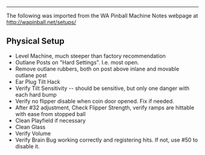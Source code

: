 ***
The following was imported from the WA Pinball Machine Notes webpage at http://wapinball.net/setups/
## Physical Setup
-   Level Machine, much steeper than factory recommendation
-   Outlane Posts on "Hard Settings". I.e. most open.
-   Remove outlane rubbers, both on post above inlane and movable outlane post
-   Ear Plug Tilt Hack
-   Verify Tilt Sensitivity -- should be sensitive, but only one danger with each hard bump
-   Verify no flipper disable when coin door opened. Fix if needed.
-   After #32 adjustment, Check Flipper Strength, verify ramps are hittable with ease from stopped ball
-   Clean Playfield if necessary
-   Clean Glass
-   Verify Volume
-   Verify Brain Bug working correctly and registering hits. If not, use #50 to disable it.
